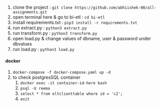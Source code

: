 1. clone the project : ``` git clone https://github.com/abhiishek-00/all-assignments.git ``` 
2. open terminal here & go to bi-etl : ``` cd bi-etl ``` 
3. install requirements.txt : ``` pip3 install -r requirements.txt ``` 
4. run extract.py : ``` python3 extract.py ```  
5. run transform.py : ``` python3 transform.py ``` 
6. open load.py & change values of dbname, user & password under dbvalues
7. run load.py : ``` python3 load.py ```


#### docker
1. ```docker-compose -f docker-compose.yaml up -d```
2. to check postgresSQL container
   1. ```docker exec -it container-id-here bash```
   2.  ```psql -U reema ```
   3.  ```select * from eltclienttable where id = 'c2'; ```
   4. ``` exit ```
